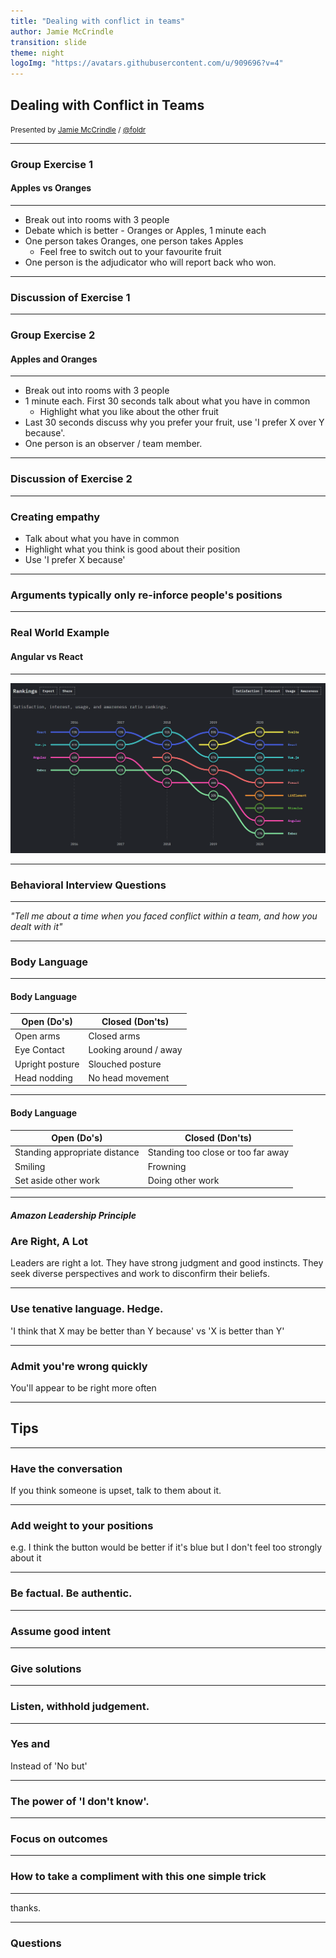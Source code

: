 ```yaml
---
title: "Dealing with conflict in teams"
author: Jamie McCrindle
transition: slide
theme: night
logoImg: "https://avatars.githubusercontent.com/u/909696?v=4"
---
```


## Dealing with Conflict in Teams

<small>Presented by [Jamie McCrindle](https://jamie.mccrindle.org) / [@foldr](https://twitter.com/foldr)</small>

---

### Group Exercise 1

#### Apples vs Oranges

---

* Break out into rooms with 3 people
* Debate which is better - Oranges or Apples, 1 minute each
* One person takes Oranges, one person takes Apples
    * Feel free to switch out to your favourite fruit
* One person is the adjudicator who will report back who won.

---

### Discussion of Exercise 1

---

### Group Exercise 2

#### Apples and Oranges

---

* Break out into rooms with 3 people
* 1 minute each. First 30 seconds talk about what you have in common
    * Highlight what you like about the other fruit
* Last 30 seconds discuss why you prefer your fruit, use 'I prefer X over Y because'.
* One person is an observer / team member.

---

### Discussion of Exercise 2

---

### Creating empathy

* Talk about what you have in common
* Highlight what you think is good about their position
* Use 'I prefer X because'

---

### Arguments typically only re-inforce people's positions

---

### Real World Example

#### Angular vs React

---

![Alt](./images/state-of-js-frontend-frameworks.png)

---

### Behavioral Interview Questions

---

_"Tell me about a time when you faced conflict within a team, and how you dealt with it"_

---

### Body Language

---

#### Body Language

|Open (Do's)|Closed (Don'ts)|
|-|-|
|Open arms|Closed arms|
|Eye Contact|Looking around / away|
|Upright posture|Slouched posture|
|Head nodding|No head movement|

---

#### Body Language

|Open (Do's)|Closed (Don'ts)|
|-|-|
|Standing appropriate distance|Standing too close or too far away|
|Smiling|Frowning|
|Set aside other work|Doing other work|

---

#### _Amazon Leadership Principle_
### Are Right, A Lot

Leaders are right a lot. They have strong judgment and good instincts. They seek diverse perspectives and work to disconfirm their beliefs.

---

### Use tenative language. Hedge.

'I think that X may be better than Y because' vs 'X is better than Y'

---

### Admit you're wrong quickly

You'll appear to be right more often

---

## Tips

---

<!-- .slide: data-transition="slide" data-background="#393e6f" data-background-transition="fade" -->

### Have the conversation

If you think someone is upset, talk to them about it.

---

<!-- .slide: data-transition="slide" data-background="#4c5f7a" data-background-transition="fade" -->

### Add weight to your positions

e.g. I think the button would be better if it's blue but I don't feel too strongly about it

---

<!-- .slide: data-transition="slide" data-background="#3d2e4f" data-background-transition="fade" -->

### Be factual. Be authentic.

---

<!-- .slide: data-transition="slide" data-background="#321d2f" data-background-transition="fade" -->

### Assume good intent

---

<!-- .slide: data-transition="slide" data-background="#333" data-background-transition="fade" -->

### Give solutions

---

<!-- .slide: data-transition="slide" data-background="#044343" data-background-transition="fade" -->

### Listen, withhold judgement.

---

<!-- .slide: data-transition="slide" data-background="#310a5d" data-background-transition="fade" -->

### Yes and

Instead of 'No but'

---

<!-- .slide: data-transition="slide" data-background="#222831" data-background-transition="fade" -->

### The power of 'I don't know'.

---

<!-- .slide: data-transition="slide" data-background="#272121" data-background-transition="fade" -->

### Focus on outcomes

---

### How to take a compliment with this one simple trick

---

thanks.

---

### Questions